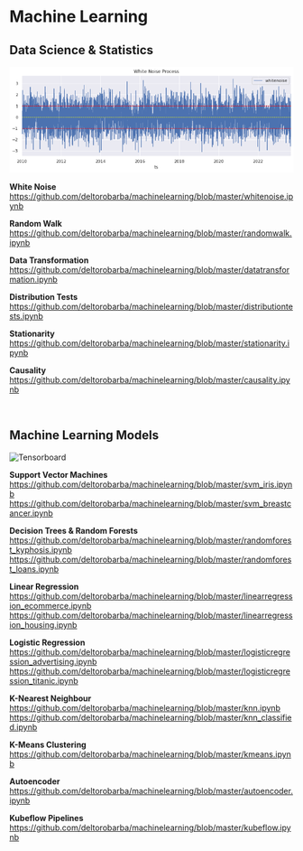# Machine Learning

## Data Science & Statistics

<img src="https://raw.githubusercontent.com/deltorobarba/repo/master/whitenoise.png" alt="White Noise">

<b>White Noise</b><br>
https://github.com/deltorobarba/machinelearning/blob/master/whitenoise.ipynb

<b>Random Walk</b><br>
https://github.com/deltorobarba/machinelearning/blob/master/randomwalk.ipynb

<b>Data Transformation</b><br>
https://github.com/deltorobarba/machinelearning/blob/master/datatransformation.ipynb

<b>Distribution Tests</b><br>
https://github.com/deltorobarba/machinelearning/blob/master/distributiontests.ipynb

<b>Stationarity</b><br>
https://github.com/deltorobarba/machinelearning/blob/master/stationarity.ipynb

<b>Causality</b><br>
https://github.com/deltorobarba/machinelearning/blob/master/causality.ipynb

<br>

## Machine Learning Models

<img src="https://raw.githubusercontent.com/deltorobarba/repo/master/tensorboard.png" alt="Tensorboard">


<b>Support Vector Machines</b><br>
https://github.com/deltorobarba/machinelearning/blob/master/svm_iris.ipynb
https://github.com/deltorobarba/machinelearning/blob/master/svm_breastcancer.ipynb

<b>Decision Trees & Random Forests</b><br>
https://github.com/deltorobarba/machinelearning/blob/master/randomforest_kyphosis.ipynb
https://github.com/deltorobarba/machinelearning/blob/master/randomforest_loans.ipynb

<b>Linear Regression</b><br>
https://github.com/deltorobarba/machinelearning/blob/master/linearregression_ecommerce.ipynb
https://github.com/deltorobarba/machinelearning/blob/master/linearregression_housing.ipynb

<b>Logistic Regression</b><br>
https://github.com/deltorobarba/machinelearning/blob/master/logisticregression_advertising.ipynb
https://github.com/deltorobarba/machinelearning/blob/master/logisticregression_titanic.ipynb

<b>K-Nearest Neighbour</b><br>
https://github.com/deltorobarba/machinelearning/blob/master/knn.ipynb
https://github.com/deltorobarba/machinelearning/blob/master/knn_classified.ipynb

<b>K-Means Clustering</b><br>
https://github.com/deltorobarba/machinelearning/blob/master/kmeans.ipynb

<b>Autoencoder</b><br>
https://github.com/deltorobarba/machinelearning/blob/master/autoencoder.ipynb

<b>Kubeflow Pipelines</b><br>
https://github.com/deltorobarba/machinelearning/blob/master/kubeflow.ipynb


